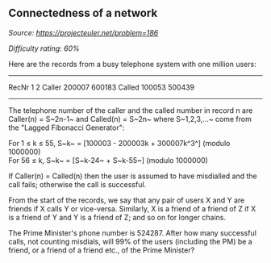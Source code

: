 Connectedness of a network
--------------------------

*Source: https://projecteuler.net/problem=186*


*Difficulty rating: 60%*

Here are the records from a busy telephone system with one million
users:

  ------------------------ ------------------------ ------------------------
  RecNr                    1                        2
  Caller                   200007                   600183
  Called                   100053                   500439
  ------------------------ ------------------------ ------------------------

The telephone number of the caller and the called number in record n are
Caller(n) = S~2n-1~ and Called(n) = S~2n~ where S~1,2,3,...~ come from
the "Lagged Fibonacci Generator":

For 1 ≤ k ≤ 55, S~k~ = [100003 - 200003k + 300007k^3^] (modulo 1000000)\
 For 56 ≤ k, S~k~ = [S~k-24~ + S~k-55~] (modulo 1000000)

If Caller(n) = Called(n) then the user is assumed to have misdialled and
the call fails; otherwise the call is successful.

From the start of the records, we say that any pair of users X and Y are
friends if X calls Y or vice-versa. Similarly, X is a friend of a friend
of Z if X is a friend of Y and Y is a friend of Z; and so on for longer
chains.

The Prime Minister's phone number is 524287. After how many successful
calls, not counting misdials, will 99% of the users (including the PM)
be a friend, or a friend of a friend etc., of the Prime Minister?
